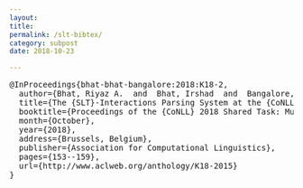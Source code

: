 ```yaml
---
layout: 
title: 
permalink: /slt-bibtex/
category: subpost
date: 2018-10-23

---
```


<pre>
@InProceedings{bhat-bhat-bangalore:2018:K18-2,
  author={Bhat, Riyaz A.  and  Bhat, Irshad  and  Bangalore, Srinivas},
  title={The {SLT}-Interactions Parsing System at the {CoNLL} 2018 Shared Task},
  booktitle={Proceedings of the {CoNLL} 2018 Shared Task: Multilingual Parsing from Raw Text to Universal Dependencies},
  month={October},
  year={2018},
  address={Brussels, Belgium},
  publisher={Association for Computational Linguistics},
  pages={153--159},
  url={http://www.aclweb.org/anthology/K18-2015}
}
</pre>
